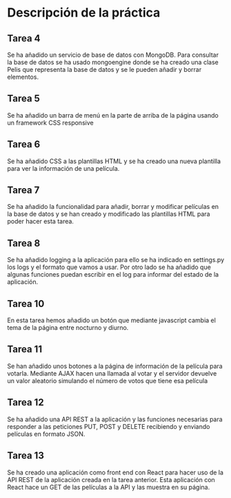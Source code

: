 # Descripción de la práctica
## Tarea 4
Se ha añadido un servicio de base de datos con MongoDB. Para consultar la base de datos se ha usado mongoengine donde se ha creado una clase Pelis que representa la base de datos y se le pueden añadir y borrar elementos.

## Tarea 5
Se ha añadido un barra de menú en la parte de arriba de la página usando un framework CSS responsive

## Tarea 6
Se ha añadido CSS a las plantillas HTML y se ha creado una nueva plantilla para ver la información de una película.

## Tarea 7
Se ha añadido la funcionalidad para añadir, borrar y modificar películas en la base de datos y se han creado y modificado las plantillas HTML para poder hacer esta tarea.

## Tarea 8
Se ha añadido logging a la aplicación para ello se ha indicado en settings.py los logs y el formato que vamos a usar. Por otro lado se ha añadido que algunas funciones puedan escribir en el log para informar del estado de la aplicación.

## Tarea 10
En esta tarea hemos añadido un botón que mediante javascript cambia el tema de la página entre nocturno y diurno.

## Tarea 11
Se han añadido unos botones a la página de información de la película para votarla. Mediante AJAX hacen una llamada al votar y el servidor devuelve un valor aleatorio simulando el número de votos que tiene esa película

## Tarea 12
Se ha añadido una API REST a la aplicación y las funciones necesarias para responder a las peticiones PUT, POST y DELETE recibiendo y enviando películas en formato JSON.

## Tarea 13
Se ha creado una aplicación como front end con React para hacer uso de la API REST de la aplicación creada en la tarea anterior. Esta aplicación con React hace un GET de las películas a la API y las muestra en su página.
